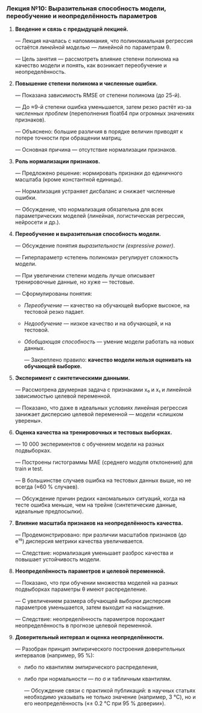 ### Лекция №10: Выразительная способность модели, переобучение и неопределённость параметров

1. **Введение и связь с предыдущей лекцией.**

   — Лекция началась с напоминания, что полиномиальная регрессия остаётся *линейной моделью* — линейной по параметрам θ.

   — Цель занятия — рассмотреть влияние степени полинома на качество модели и понять, как возникает переобучение и неопределённость.

2. **Повышение степени полинома и численные ошибки.**

   — Показана зависимость RMSE от степени полинома (до 25-й).

   — До ≈9-й степени ошибка уменьшается, затем резко растёт из-за *численных проблем* (переполнения float64 при огромных значениях признаков).

   — Объяснено: большие различия в порядке величин приводят к потере точности при обращении матриц.

   — Основная причина — отсутствие нормализации признаков.

3. **Роль нормализации признаков.**

   — Предложено решение: нормировать признаки до единичного масштаба (кроме константной единицы).

   — Нормализация устраняет дисбаланс и снижает численные ошибки.

   — Обсуждение, что нормализация обязательна для всех параметрических моделей (линейная, логистическая регрессия, нейросети и др.).

4. **Переобучение и выразительная способность модели.**

   — Обсуждение понятия *выразительности (expressive power)*.

   — Гиперпараметр «степень полинома» регулирует сложность модели.

   — При увеличении степени модель лучше описывает тренировочные данные, но хуже — тестовые.

   — Сформулированы понятия:

   

   - *Переобучение* — качество на обучающей выборке высокое, на тестовой резко падает.

   - *Недообучение* — низкое качество и на обучающей, и на тестовой.

   - *Обобщающая способность* — умение модели работать на новых данных.

     — Закреплено правило: **качество модели нельзя оценивать на обучающей выборке.**

   

5. **Эксперимент с синтетическими данными.**

   — Рассмотрена двумерная задача с признаками x₀ и x₁ и линейной зависимостью целевой переменной.

   — Показано, что даже в идеальных условиях линейная регрессия занижает дисперсию целевой переменной — модели «слишком уверены».

6. **Оценка качества на тренировочных и тестовых выборках.**

   — 10 000 экспериментов с обучением модели на разных подвыборках.

   — Построены гистограммы MAE (среднего модуля отклонения) для train и test.

   — В большинстве случаев ошибка на тестовых данных выше, но не всегда (≈60 % случаев).

   — Обсуждение причин редких «аномальных» ситуаций, когда на тесте ошибка меньше, чем на трейне (синтетические данные, идеальные предпосылки).

7. **Влияние масштаба признаков на неопределённость качества.**

   — Продемонстрировано: при различии масштабов признаков (до e¹⁵) дисперсия метрики качества увеличивается.

   — Следствие: нормализация уменьшает разброс качества и повышает устойчивость модели.

8. **Неопределённость параметров и целевой переменной.**

   — Показано, что при обучении множества моделей на разных подвыборках параметры θ имеют распределение.

   — С увеличением размера обучающей выборки дисперсия параметров уменьшается, затем выходит на насыщение.

   — Следствие: неопределённость параметров порождает неопределённость в прогнозе целевой переменной.

9. **Доверительный интервал и оценка неопределённости.**

   — Разобран принцип эмпирического построения доверительных интервалов (например, 95 %):

   

   - либо по квантилям эмпирического распределения,

   - либо при нормальности — по σ и табличным квантилям.

     — Обсуждение связи с практикой публикаций: в научных статьях необходимо указывать не только значение (например, 3 °C), но и его неопределённость («± 0.2 °C при 95 % доверии»).

   